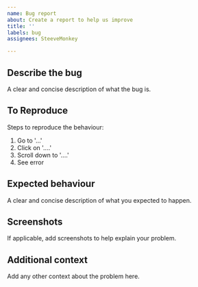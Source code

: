 ```yaml
---
name: Bug report
about: Create a report to help us improve
title: ''
labels: bug
assignees: SteeveMonkey

---
```


## Describe the bug

A clear and concise description of what the bug is.


## To Reproduce

Steps to reproduce the behaviour:
1. Go to '...'
2. Click on '....'
3. Scroll down to '....'
4. See error


## Expected behaviour

A clear and concise description of what you expected to happen.


## Screenshots

If applicable, add screenshots to help explain your problem.


## Additional context

Add any other context about the problem here.
